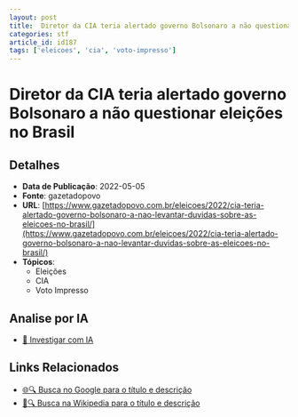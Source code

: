 ```yaml
---
layout: post
title:  Diretor da CIA teria alertado governo Bolsonaro a não questionar eleições no Brasil
categories: stf
article_id: id187
tags: ['eleicoes', 'cia', 'voto-impresso']
---
```


# Diretor da CIA teria alertado governo Bolsonaro a não questionar eleições no Brasil

## Detalhes
- **Data de Publicação**: 2022-05-05
- **Fonte**: gazetadopovo
- **URL**: [https://www.gazetadopovo.com.br/eleicoes/2022/cia-teria-alertado-governo-bolsonaro-a-nao-levantar-duvidas-sobre-as-eleicoes-no-brasil/](https://www.gazetadopovo.com.br/eleicoes/2022/cia-teria-alertado-governo-bolsonaro-a-nao-levantar-duvidas-sobre-as-eleicoes-no-brasil/)
- **Tópicos**:
  - Eleições
  - CIA
  - Voto Impresso

## Analise por IA
- [🤖 Investigar com IA](https://www.perplexity.ai/search?q=%22not%C3%ADcia%20artigo%20Brasil%22%20Diretor%20da%20CIA%20teria%20alertado%20governo%20Bolsonaro%20a%20n%C3%A3o%20questionar%20elei%C3%A7%C3%B5es%20no%20Brasil%20gazetadopovo%202022-05-05)

## Links Relacionados
- [🌐🔍 Busca no Google para o título e descrição](https://www.google.com/search?q=%22not%C3%ADcia%20artigo%20Brasil%22%20Diretor%20da%20CIA%20teria%20alertado%20governo%20Bolsonaro%20a%20n%C3%A3o%20questionar%20elei%C3%A7%C3%B5es%20no%20Brasil%20gazetadopovo%202022-05-05)
- [📖🔍 Busca na Wikipedia para o título e descrição](https://pt.wikipedia.org/w/index.php?search=%22not%C3%ADcia%20artigo%20Brasil%22%20Diretor%20da%20CIA%20teria%20alertado%20governo%20Bolsonaro%20a%20n%C3%A3o%20questionar%20elei%C3%A7%C3%B5es%20no%20Brasil%20gazetadopovo%202022-05-05)

